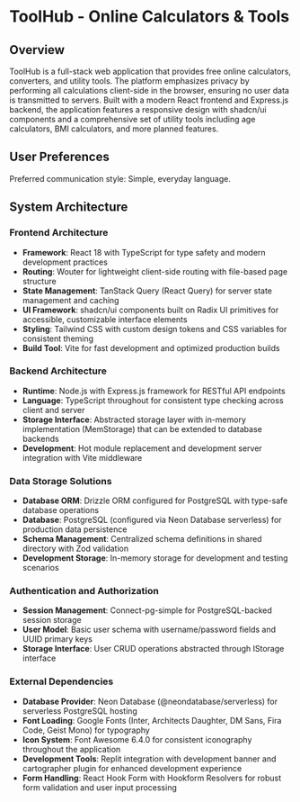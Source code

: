 # ToolHub - Online Calculators & Tools

## Overview

ToolHub is a full-stack web application that provides free online calculators, converters, and utility tools. The platform emphasizes privacy by performing all calculations client-side in the browser, ensuring no user data is transmitted to servers. Built with a modern React frontend and Express.js backend, the application features a responsive design with shadcn/ui components and a comprehensive set of utility tools including age calculators, BMI calculators, and more planned features.

## User Preferences

Preferred communication style: Simple, everyday language.

## System Architecture

### Frontend Architecture
- **Framework**: React 18 with TypeScript for type safety and modern development practices
- **Routing**: Wouter for lightweight client-side routing with file-based page structure
- **State Management**: TanStack Query (React Query) for server state management and caching
- **UI Framework**: shadcn/ui components built on Radix UI primitives for accessible, customizable interface elements
- **Styling**: Tailwind CSS with custom design tokens and CSS variables for consistent theming
- **Build Tool**: Vite for fast development and optimized production builds

### Backend Architecture  
- **Runtime**: Node.js with Express.js framework for RESTful API endpoints
- **Language**: TypeScript throughout for consistent type checking across client and server
- **Storage Interface**: Abstracted storage layer with in-memory implementation (MemStorage) that can be extended to database backends
- **Development**: Hot module replacement and development server integration with Vite middleware

### Data Storage Solutions
- **Database ORM**: Drizzle ORM configured for PostgreSQL with type-safe database operations
- **Database**: PostgreSQL (configured via Neon Database serverless) for production data persistence
- **Schema Management**: Centralized schema definitions in shared directory with Zod validation
- **Development Storage**: In-memory storage for development and testing scenarios

### Authentication and Authorization
- **Session Management**: Connect-pg-simple for PostgreSQL-backed session storage
- **User Model**: Basic user schema with username/password fields and UUID primary keys
- **Storage Interface**: User CRUD operations abstracted through IStorage interface

### External Dependencies
- **Database Provider**: Neon Database (@neondatabase/serverless) for serverless PostgreSQL hosting
- **Font Loading**: Google Fonts (Inter, Architects Daughter, DM Sans, Fira Code, Geist Mono) for typography
- **Icon System**: Font Awesome 6.4.0 for consistent iconography throughout the application
- **Development Tools**: Replit integration with development banner and cartographer plugin for enhanced development experience
- **Form Handling**: React Hook Form with Hookform Resolvers for robust form validation and user input processing